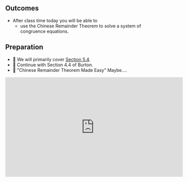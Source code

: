 ## Outcomes

* After class time today you will be able to
    * use the Chinese Remainder Theorem to solve a system of congruence equations.

## Preparation

* 💾 We will primarily cover [Section 5.4](https://math.gordon.edu/ntic/ntic/section-using-crt.html). 
* 📖 Continue with Section 4.4 of Burton.
* 🎥 "Chinese Remainder Theorem Made Easy" Maybe....

<iframe width="560" height="315" src="https://www.youtube.com/embed/ru7mWZJlRQg" title="YouTube video player" frameborder="0" allow="accelerometer; autoplay; clipboard-write; encrypted-media; gyroscope; picture-in-picture; web-share" allowfullscreen></iframe>
